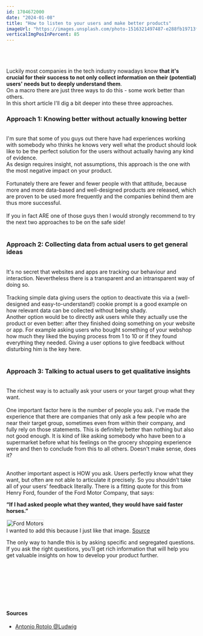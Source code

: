 ```yaml
---
id: 1704672000
date: "2024-01-08"
title: "How to listen to your users and make better products"
imageUrl: "https://images.unsplash.com/photo-1516321497487-e288fb19713f?ixid=MnwxMjA3fDB8MHxwaG90by1wYWdlfHx8fGVufDB8fHx8&ixlib=rb-1.2.1&auto=format&fit=crop&w=2100&q=80"
verticalImgPosInPercent: 85
---
```

<br />
<br />
<br />
Luckily most companies in the tech industry nowadays know <strong>that it's crucial for their success to not only collect information on their (potential) users' needs but to deeply understand them</strong>.
<br />
On a macro there are just three ways to do this - some work better than others.
<br />
In this short article I'll dig a bit deeper into these three approaches.

### Approach 1: Knowing better without actually knowing better
<br />
I'm sure that some of you guys out there have had experiences working with somebody who thinks he knows very well what the product should look like to be the perfect solution for the users without actually having any kind of evidence. 
<br />
As design requires insight, not assumptions, this approach is the one with the most negative impact on your product. 
<br /><br />
Fortunately there are fewer and fewer people with that attitude, because more and more data-based and well-designed products are released, which are proven to be used more frequently and the companies behind them are thus more successful. 
<br /><br />
If you in fact ARE one of those guys then I would strongly recommend to try the next two approaches to be on the safe side!
<br /><br />

### Approach 2: Collecting data from actual users to get general ideas
<br />
It's no secret that websites and apps are tracking our behaviour and interaction. Nevertheless there is a transparent and an intransparent way of doing so. 
<br /><br />
Tracking simple data giving users the option to deactivate this via a (well-designed and easy-to-understand!) cookie prompt is a good example on how relevant data can be collected without being shady. 
<br />
Another option would be to directly ask users while they actually use the product or even better: after they finished doing something on your website or app. For example asking users who bought something of your webshop how much they liked the buying process from 1 to 10 or if they found everything they needed. Giving a user options to give feedback without disturbing him is the key here. 
<br /><br />

### Approach 3: Talking to actual users to get qualitative insights
<br />
The richest way is to actually ask your users or your target group what they want. 
<br /><br />
One important factor here is the number of people you ask. I've made the experience that there are companies that only ask a few people who are near their target group, sometimes even from within their company, and fully rely on those statements. This is definitely better than nothing but also not good enough. It is kind of like asking somebody who have been to a supermarket before what his feelings on the grocery shopping experience were and then to conclude from this to all others. Doesn't make sense, does it?
<br /><br />

Another important aspect is HOW you ask. Users perfectly know what they want, but often are not able to articulate it precisely. So you shouldn’t take all of your users’ feedback literally. There is a fitting quote for this from Henry Ford, founder of the Ford Motor Company, that says:

**“If I had asked people what they wanted, they would have said faster horses.”**

<img style="border: 2px solid #efefef;" src="https://uxmag.com/wp-content/uploads/files/Uxmag-articles/2021-Articles/HowWeListenedtoOurUsers/1_6C21-L8-MfKqHsY8XSukiw.jpeg" alt="Ford Motors" />

<figcaption>I wanted to add this because I just like that image. <a href="https://uxmag.com/articles/how-we-listened-to-our-users-and-made-a-better-product">Source</a></figcaption>


The only way to handle this is by asking specific and segregated questions. If you ask the right questions, you’ll get rich information that will help you get valuable insights on how to develop your product further.

<br /><br /><br /><br /><br /><br />

#### Sources

* [Antonio Rotolo @Ludwig](https://ludwig.guru/blog/the-story-of-how-we-listened-to-our-users-and-made-a-better-product/)